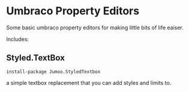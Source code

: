Umbraco Property Editors
========================

Some basic umbraco property editors for making little bits of life eaiser.

Includes:

Styled.TextBox
-----------

`install-package Jumoo.StyledTextbox`

a simple textbox replacement that you can add
styles and limits to. 


